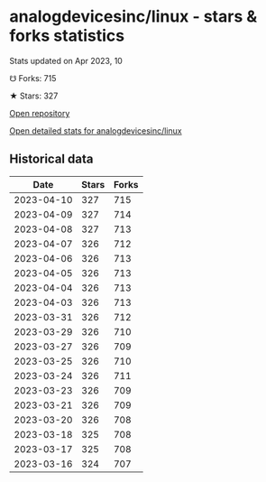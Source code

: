 # analogdevicesinc/linux - stars & forks statistics

Stats updated on Apr 2023, 10

☋ Forks: 715

★ Stars: 327

[Open repository](https://github.com/analogdevicesinc/linux)

[Open detailed stats for analogdevicesinc/linux](https://reviewgithub.com/rep/analogdevicesinc/linux)

## Historical data
| Date | Stars | Forks |
|------|-------|-------|
| 2023-04-10 | 327 | 715 | 
| 2023-04-09 | 327 | 714 | 
| 2023-04-08 | 327 | 713 | 
| 2023-04-07 | 326 | 712 | 
| 2023-04-06 | 326 | 713 | 
| 2023-04-05 | 326 | 713 | 
| 2023-04-04 | 326 | 713 | 
| 2023-04-03 | 326 | 713 | 
| 2023-03-31 | 326 | 712 | 
| 2023-03-29 | 326 | 710 | 
| 2023-03-27 | 326 | 709 | 
| 2023-03-25 | 326 | 710 | 
| 2023-03-24 | 326 | 711 | 
| 2023-03-23 | 326 | 709 | 
| 2023-03-21 | 326 | 709 | 
| 2023-03-20 | 326 | 708 | 
| 2023-03-18 | 325 | 708 | 
| 2023-03-17 | 325 | 708 | 
| 2023-03-16 | 324 | 707 | 

